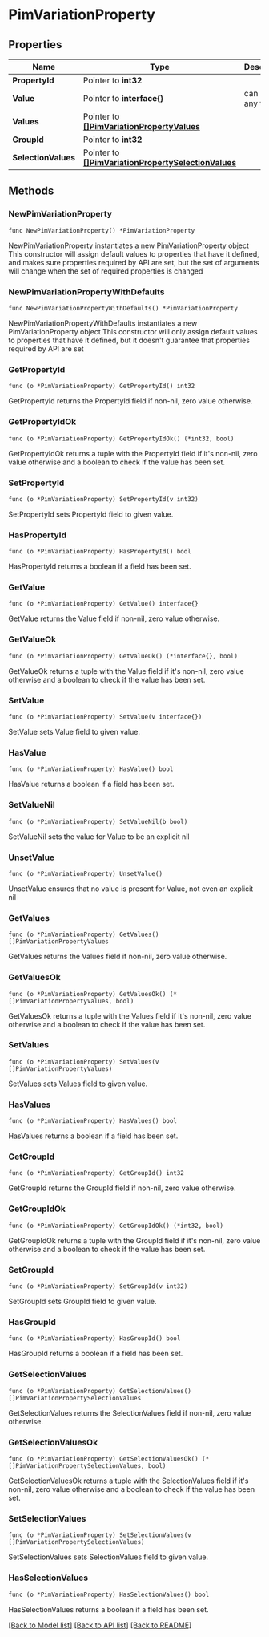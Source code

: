 # PimVariationProperty

## Properties

Name | Type | Description | Notes
------------ | ------------- | ------------- | -------------
**PropertyId** | Pointer to **int32** |  | [optional] 
**Value** | Pointer to **interface{}** | can have any type | [optional] 
**Values** | Pointer to [**[]PimVariationPropertyValues**](PimVariationPropertyValues.md) |  | [optional] 
**GroupId** | Pointer to **int32** |  | [optional] 
**SelectionValues** | Pointer to [**[]PimVariationPropertySelectionValues**](PimVariationPropertySelectionValues.md) |  | [optional] 

## Methods

### NewPimVariationProperty

`func NewPimVariationProperty() *PimVariationProperty`

NewPimVariationProperty instantiates a new PimVariationProperty object
This constructor will assign default values to properties that have it defined,
and makes sure properties required by API are set, but the set of arguments
will change when the set of required properties is changed

### NewPimVariationPropertyWithDefaults

`func NewPimVariationPropertyWithDefaults() *PimVariationProperty`

NewPimVariationPropertyWithDefaults instantiates a new PimVariationProperty object
This constructor will only assign default values to properties that have it defined,
but it doesn't guarantee that properties required by API are set

### GetPropertyId

`func (o *PimVariationProperty) GetPropertyId() int32`

GetPropertyId returns the PropertyId field if non-nil, zero value otherwise.

### GetPropertyIdOk

`func (o *PimVariationProperty) GetPropertyIdOk() (*int32, bool)`

GetPropertyIdOk returns a tuple with the PropertyId field if it's non-nil, zero value otherwise
and a boolean to check if the value has been set.

### SetPropertyId

`func (o *PimVariationProperty) SetPropertyId(v int32)`

SetPropertyId sets PropertyId field to given value.

### HasPropertyId

`func (o *PimVariationProperty) HasPropertyId() bool`

HasPropertyId returns a boolean if a field has been set.

### GetValue

`func (o *PimVariationProperty) GetValue() interface{}`

GetValue returns the Value field if non-nil, zero value otherwise.

### GetValueOk

`func (o *PimVariationProperty) GetValueOk() (*interface{}, bool)`

GetValueOk returns a tuple with the Value field if it's non-nil, zero value otherwise
and a boolean to check if the value has been set.

### SetValue

`func (o *PimVariationProperty) SetValue(v interface{})`

SetValue sets Value field to given value.

### HasValue

`func (o *PimVariationProperty) HasValue() bool`

HasValue returns a boolean if a field has been set.

### SetValueNil

`func (o *PimVariationProperty) SetValueNil(b bool)`

 SetValueNil sets the value for Value to be an explicit nil

### UnsetValue
`func (o *PimVariationProperty) UnsetValue()`

UnsetValue ensures that no value is present for Value, not even an explicit nil
### GetValues

`func (o *PimVariationProperty) GetValues() []PimVariationPropertyValues`

GetValues returns the Values field if non-nil, zero value otherwise.

### GetValuesOk

`func (o *PimVariationProperty) GetValuesOk() (*[]PimVariationPropertyValues, bool)`

GetValuesOk returns a tuple with the Values field if it's non-nil, zero value otherwise
and a boolean to check if the value has been set.

### SetValues

`func (o *PimVariationProperty) SetValues(v []PimVariationPropertyValues)`

SetValues sets Values field to given value.

### HasValues

`func (o *PimVariationProperty) HasValues() bool`

HasValues returns a boolean if a field has been set.

### GetGroupId

`func (o *PimVariationProperty) GetGroupId() int32`

GetGroupId returns the GroupId field if non-nil, zero value otherwise.

### GetGroupIdOk

`func (o *PimVariationProperty) GetGroupIdOk() (*int32, bool)`

GetGroupIdOk returns a tuple with the GroupId field if it's non-nil, zero value otherwise
and a boolean to check if the value has been set.

### SetGroupId

`func (o *PimVariationProperty) SetGroupId(v int32)`

SetGroupId sets GroupId field to given value.

### HasGroupId

`func (o *PimVariationProperty) HasGroupId() bool`

HasGroupId returns a boolean if a field has been set.

### GetSelectionValues

`func (o *PimVariationProperty) GetSelectionValues() []PimVariationPropertySelectionValues`

GetSelectionValues returns the SelectionValues field if non-nil, zero value otherwise.

### GetSelectionValuesOk

`func (o *PimVariationProperty) GetSelectionValuesOk() (*[]PimVariationPropertySelectionValues, bool)`

GetSelectionValuesOk returns a tuple with the SelectionValues field if it's non-nil, zero value otherwise
and a boolean to check if the value has been set.

### SetSelectionValues

`func (o *PimVariationProperty) SetSelectionValues(v []PimVariationPropertySelectionValues)`

SetSelectionValues sets SelectionValues field to given value.

### HasSelectionValues

`func (o *PimVariationProperty) HasSelectionValues() bool`

HasSelectionValues returns a boolean if a field has been set.


[[Back to Model list]](../README.md#documentation-for-models) [[Back to API list]](../README.md#documentation-for-api-endpoints) [[Back to README]](../README.md)


